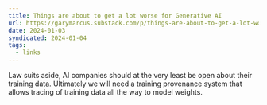 ```yaml
---
title: Things are about to get a lot worse for Generative AI
url: https://garymarcus.substack.com/p/things-are-about-to-get-a-lot-worse
date: 2024-01-03
syndicated: 2024-01-04
tags:
  - links
---
```


Law suits aside, AI companies should at the very least be open about their training data. Ultimately we will need a training provenance system that allows tracing of training data all the way to model weights.
